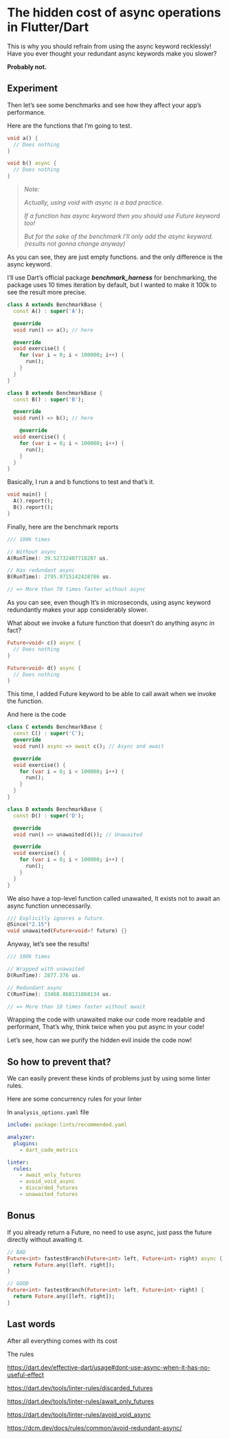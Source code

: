 # The hidden cost of async operations in Flutter/Dart

This is why you should refrain from using the async keyword recklessly!
Have you ever thought your redundant async keywords make you slower?

**Probably not.**

## Experiment

Then let’s see some benchmarks and see how they affect your app’s performance.

Here are the functions that I’m going to test.

```dart
void a() {
  // Does nothing
}

void b() async {
  // Does nothing
}
```

> *Note:*
>
> *Actually, using void with async is a bad practice.*
>
> *If a function has async keyword then you should use Future keyword too!*
>
> *But for the sake of the benchmark I’ll only add the async keyword.(results not gonna change anyway)*

As you can see, they are just empty functions. and the only difference is the async keyword.

I’ll use Dart’s official package ***benchmark_harness*** for benchmarking, the package uses 10 times iteration by default, but I wanted to make it 100k to see the result more precise.

```dart
class A extends BenchmarkBase {
  const A() : super('A');

  @override
  void run() => a(); // here

  @override
  void exercise() {
    for (var i = 0; i < 100000; i++) {
      run();
    }
  }
}

class B extends BenchmarkBase {
  const B() : super('B');

  @override
  void run() => b(); // here

    @override
  void exercise() {
    for (var i = 0; i < 100000; i++) {
      run();
    }
  }
}
```

Basically, I run a and b functions to test and that’s it.

```dart
void main() {
  A().report();
  B().report();
}
```

Finally, here are the benchmark reports

```dart
/// 100k times

// Without async
A(RunTime): 39.52732407718287 us.

// Has redundant async
B(RunTime): 2795.9715142428786 us.

// => More than 70 times faster without async
```

As you can see, even though It’s in microseconds, using async keyword redundantly makes your app considerably slower.

What about we invoke a future function that doesn’t do anything async in fact?

```dart
Future<void> c() async {
  // Does nothing
}

Future<void> d() async {
  // Does nothing
}
```

This time, I added Future keyword to be able to call await when we invoke the function.

And here is the code

```dart
class C extends BenchmarkBase {
  const C() : super('C');
  @override
  void run() async => await c(); // Async and await

  @override
  void exercise() {
    for (var i = 0; i < 100000; i++) {
      run();
    }
  }
}

class D extends BenchmarkBase {
  const D() : super('D');

  @override
  void run() => unawaited(d()); // Unawaited

  @override
  void exercise() {
    for (var i = 0; i < 100000; i++) {
      run();
    }
  }
}
```

We also have a top-level function called unawaited, It exists not to await an async function unnecessarily.

```dart
/// Explicitly ignores a future.
@Since("2.15")
void unawaited(Future<void>? future) {}
```

Anyway, let’s see the results!

```dart
/// 100k times

// Wrapped with unawaited
D(RunTime): 2877.376 us.

// Redundant async
C(RunTime): 33468.868131868134 us.

// => More than 10 times faster without await
```

Wrapping the code with unawaited make our code more readable and performant, That’s why, think twice when you put async in your code!

Let’s see, how can we purify the hidden evil inside the code now!

## So how to prevent that?

We can easily prevent these kinds of problems just by using some linter rules.

Here are some concurrency rules for your linter

In `analysis_options.yaml` file
```yaml
include: package:lints/recommended.yaml

analyzer:
  plugins:
    - dart_code_metrics

linter:
  rules:
    - await_only_futures
    - avoid_void_async
    - discarded_futures
    - unawaited_futures
```

## Bonus

If you already return a Future, no need to use async, just pass the future directly without awaiting it.

```dart
// BAD
Future<int> fastestBranch(Future<int> left, Future<int> right) async {
  return Future.any([left, right]);
}

// GOOD
Future<int> fastestBranch(Future<int> left, Future<int> right) {
  return Future.any([left, right]);
}
```
## Last words

After all everything comes with its cost

The rules

https://dart.dev/effective-dart/usage#dont-use-async-when-it-has-no-useful-effect

https://dart.dev/tools/linter-rules/discarded_futures

https://dart.dev/tools/linter-rules/await_only_futures

https://dart.dev/tools/linter-rules/avoid_void_async

https://dcm.dev/docs/rules/common/avoid-redundant-async/
